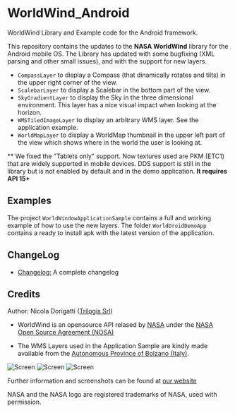 WorldWind_Android
=================

WorldWind Library and Example code for the Android framework.

This repository contains the updates to the **NASA WorldWind** library for the Android mobile OS.
The Library has updated with some bugfixing (XML parsing and other small issues), and with the support for new layers.

*  `CompassLayer` to display a Compass (that dinamically rotates and tilts) in the upper right corner of the view.
*  `ScalebarLayer` to display a Scalebar in the bottom part of the view.
*  `SkyGradientLayer` to display the Sky in the three dimensional environment. This layer has a nice visual impact when looking at the horizon.
*  `WMSTiledImageLayer` to display an arbitrary WMS layer. See the application example.
*  `WorldMapLayer` to display a WorldMap thumbnail in the upper left part of the view which shows where in the world the user is looking at.

** We fixed the "Tablets only" support. Now textures used are PKM (ETC1) that are widely supported in mobile devices. DDS support is still in the library but is not enabled by default and in the demo application.
**It requires API 15+**


## Examples

The project `WorldWindowApplicationSample` contains a full and working example of how to use the new layers.
The folder `WorldDroidDemoApp` contains a ready to install apk with the latest version of the application.

ChangeLog
-------

* [Changelog:](https://github.com/TrilogisIT/WorldWind_Android/tree/master/CHANGELOG.md) A complete changelog


Credits
-------

Author: Nicola Dorigatti ([Trilogis Srl](http://www.trilogis.it))

* WorldWind is an opensource API relased by [NASA](http://www.nasa.gov/) under the [NASA Open Source Agreement (NOSA)](http://worldwind.arc.nasa.gov/worldwind-nosa-1.3.html)

* The WMS Layers used in the Application Sample are kindly made available from the [Autonomous Province of Bolzano (Italy)](http://www.provincia.bz.it/aprov/amministrazione/default.asp).

![Screen](http://www.trilogis.it/wp-content/uploads/2013/07/logo_ufficiale-e1375429066884.png)
![Screen](http://www.nasa.gov/sites/all/themes/custom/NASAOmegaHTML5/images/nasa-logo.png)
![Screen](http://www.provinz.bz.it/de/css/img/aprov_full.png)

Further information and screenshots can be found at [our website](http://www.trilogis.it/?portfolio=3ddroid&lang=en)

NASA and the NASA logo are registered trademarks of NASA, used with permission.
